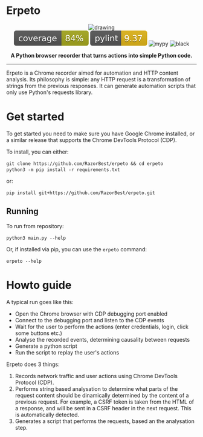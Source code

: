 # Erpeto

<div align="center">
<img src="https://github.com/RazorBest/erpeto/assets/22615594/47cef5a9-9f04-412d-807b-07911fef173d" alt="drawing" width="230"/>
</div>

<div align="center">
  <img src="dev/coverage-badge.svg" alt="coverage"/>
  <img src="dev/pylint_badge.svg" alt="pylint"/>
  <img src="https://github.com/RazorBest/erpeto/actions/workflows/mypy-check.yml/badge.svg?branch=master" alt="mypy"/>
  <img src="https://github.com/RazorBest/erpeto/actions/workflows/black-check.yml/badge.svg?branch=master" alt="black"/>
</div>


<p align="center">
<b>A Python browser recorder that turns actions into simple Python code.</b>
</p>

---

Erpeto is a Chrome recorder aimed for automation and HTTP content analysis. Its philosophy is simple: any HTTP request is a transformation of strings from the previous responses. It can generate automation scripts that only use Python's requests library.

# Get started

To get started you need to make sure you have Google Chrome installed, or a similar release that supports the Chrome DevTools Protocol (CDP).

To install, you can either:
```
git clone https://github.com/RazorBest/erpeto && cd erpeto
python3 -m pip install -r requirements.txt
```
or:
```
pip install git+https://github.com/RazorBest/erpeto.git
```

## Running

To run from repository:
```
python3 main.py --help
```
Or, if installed via pip, you can use the `erpeto` command:
```
erpeto --help
```

# Howto guide

A typical run goes like this:
- Open the Chrome browser with CDP debugging port enabled
- Connect to the debugging port and listen to the CDP events
- Wait for the user to perform the actions (enter credentials, login, click some buttons etc.)
- Analyse the recorded events, determining causality between requests
- Generate a python script
- Run the script to replay the user's actions

Erpeto does 3 things:
1. Records network traffic and user actions using Chrome DevTools Protocol (CDP).
2. Performs string based analysation to determine what parts of the request content should be dinamically determined by the content of a previous request. For example, a CSRF token is taken from the HTML of a response, and will be sent in a CSRF header in the next request. This is automatically detected.
3. Generates a script that performs the requests, based an the analysation step.

